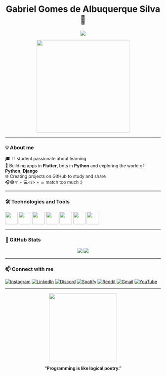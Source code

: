 <h1 align="center">Gabriel Gomes de Albuquerque Silva 👋</h1>
<p align="center">
  <img src="https://readme-typing-svg.herokuapp.com?color=00FFFF&center=true&lines=evolving+developer+%F0%9F%94%A9%3BPassionate+about+technology!+%F0%9F%8C%90" />
</p>

<p align="center">
  <img src="https://media.giphy.com/media/qgQUggAC3Pfv687qPC/giphy.gif" width="300" />
</p>

---

### 💡 About me

🎓 IT student passionate about learning <br>
🔧 Building apps in **Flutter**, bots in **Python** and exploring the world of **Python**, **Django** <br>
🌐 Creating projects on GitHub to study and share <br>
🎧🟢ᯤ + 💻</> + ☕︎ match too much :) <br>

---

### 🛠️ Technologies and Tools

<p align="left">
  <img src="https://cdn.jsdelivr.net/gh/devicons/devicon/icons/python/python-original.svg" width="40"/>
  <img src="https://cdn.jsdelivr.net/gh/devicons/devicon/icons/django/django-plain.svg" width="40"/>
  <img src="https://cdn.jsdelivr.net/gh/devicons/devicon/icons/html5/html5-original.svg" width="40"/>
  <img src="https://cdn.jsdelivr.net/gh/devicons/devicon/icons/css3/css3-original.svg" width="40"/>
  <img src="https://cdn.jsdelivr.net/gh/devicons/devicon/icons/mysql/mysql-original.svg" width="40"/>
  <img src="https://cdn.jsdelivr.net/gh/devicons/devicon/icons/docker/docker-original.svg" width="40"/>
  <img src="https://cdn.jsdelivr.net/gh/devicons/devicon/icons/github/github-original.svg" width="40"/>
</p>

---

### 🚀 GitHub Stats

<p align="center">
  <img src="https://github-readme-stats.vercel.app/api?username=GabrielAlbq&show_icons=true&theme=tokyonight" />
  <img src="https://github-readme-stats.vercel.app/api/top-langs/?username=GabrielAlbq&layout=compact&theme=tokyonight" />
</p>

---

### 📫 Connect with me

[![Instagram](https://img.shields.io/badge/Instagram-DD2A7B?style=for-the-badge&logo=instagram&logoColor=white)](https://www.instagram.com/gabriel.albqr_/)
[![LinkedIn](https://img.shields.io/badge/LinkedIn-0077B5?style=for-the-badge&logo=linkedin&logoColor=white)](https://www.linkedin.com/in/gabriel-albqr/)
[![Discord](https://img.shields.io/badge/Discord-5865F2?style=for-the-badge&logo=discord&logoColor=white)](http://discordapp.com/users/376074349117177858)
[![Spotify](https://img.shields.io/badge/Spotify-1DB954?style=for-the-badge&logo=spotify&logoColor=white)](https://open.spotify.com/user/31cmrlx6jvc7vrrhxzb3db5m4d5a?si=ee824a9a795b4274&nd=1&dlsi=374a0ec814b640db)
[![Reddit](https://img.shields.io/badge/Reddit-FF4500?style=for-the-badge&logo=reddit&logoColor=white)](https://www.reddit.com/user/GabrielAlbqr/)
[![Gmail](https://img.shields.io/badge/Email-D14836?style=for-the-badge&logo=gmail&logoColor=white)](mailto:gabriel.albqdev@outlook.com)
[![YouTube](https://img.shields.io/badge/YouTube-FF0000?style=for-the-badge&logo=youtube&logoColor=white)](https://www.youtube.com/@gabriel.albuqr/videos)

---

<p align="center">
  <img src="https://media0.giphy.com/media/v1.Y2lkPTc5MGI3NjExd295OHBmMjAzMWRleWNhMHkxNXBvcmttcW11aTNpbGpjMWJvODJ5YiZlcD12MV9pbnRlcm5hbF9naWZfYnlfaWQmY3Q9Zw/jBOOXxSJfG8kqMxT11/giphy.gif" width="220" />
</p>
<p align="center">
  <b>“Programming is like logical poetry.”</b>
</p>

